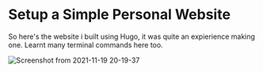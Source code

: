 # Setup a Simple Personal Website

So here's the website i built using Hugo, it was quite an expierience making one. Learnt many terminal commands here too.

![Screenshot from 2021-11-19 20-19-37](https://user-images.githubusercontent.com/92096747/142740228-f1d2968b-cb3e-4159-8959-6e71fd011b98.png)
